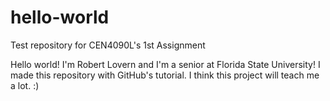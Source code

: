 # hello-world
Test repository for CEN4090L's 1st Assignment

Hello world! I'm Robert Lovern and I'm a senior at Florida State University! I made this repository with GitHub's tutorial.
I think this project will teach me a lot. :)
